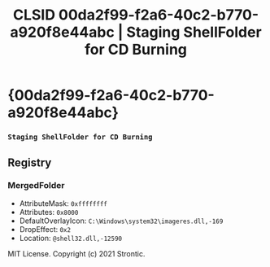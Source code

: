 ﻿---
title: "CLSID 00da2f99-f2a6-40c2-b770-a920f8e44abc | Staging ShellFolder for CD Burning"
excerpt: What is COM-Object CLSID 00da2f99-f2a6-40c2-b770-a920f8e44abc?
---

# {00da2f99-f2a6-40c2-b770-a920f8e44abc}

### `Staging ShellFolder for CD Burning`

## Registry


### MergedFolder

* AttributeMask: `0xffffffff`
* Attributes: `0x8000`
* DefaultOverlayIcon: `C:\Windows\system32\imageres.dll,-169`
* DropEffect: `0x2`
* Location: `@shell32.dll,-12590`

MIT License. Copyright (c) 2021 Strontic.


